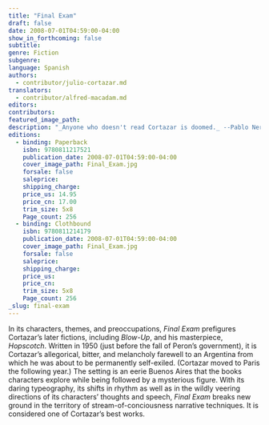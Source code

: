 ```yaml
---
title: "Final Exam"
draft: false
date: 2008-07-01T04:59:00-04:00
show_in_forthcoming: false
subtitle:
genre: Fiction
subgenre:
language: Spanish
authors:
  - contributor/julio-cortazar.md
translators:
  - contributor/alfred-macadam.md
editors:
contributors:
featured_image_path:
description: "_Anyone who doesn't read Cortazar is doomed._ --Pablo Neruda "
editions:
  - binding: Paperback
    isbn: 9780811217521
    publication_date: 2008-07-01T04:59:00-04:00
    cover_image_path: Final_Exam.jpg
    forsale: false
    saleprice:
    shipping_charge:
    price_us: 14.95
    price_cn: 17.00
    trim_size: 5x8
    Page_count: 256
  - binding: Clothbound
    isbn: 9780811214179
    publication_date: 2008-07-01T04:59:00-04:00
    cover_image_path: Final_Exam.jpg
    forsale: false
    saleprice:
    shipping_charge:
    price_us:
    price_cn:
    trim_size: 5x8
    Page_count: 256
_slug: final-exam
---
```


In its characters, themes, and preoccupations, _Final Exam_ prefigures Cortazar’s later fictions, including _Blow-Up_, and his masterpiece, _Hopscotch_. Written in 1950 (just before the fall of Peron’s government), it is Cortazar’s allegorical, bitter, and melancholy farewell to an Argentina from which he was about to be permanently self-exiled. (Cortazar moved to Paris the following year.) The setting is an eerie Buenos Aires that the books characters explore while being followed by a mysterious figure. With its daring typeography, its shifts in rhythm as well as in the wildly veering directions of its characters’ thoughts and speech, _Final Exam_ breaks new ground in the territory of stream-of-conciousness narrative techniques. It is considered one of Cortazar’s best works.

